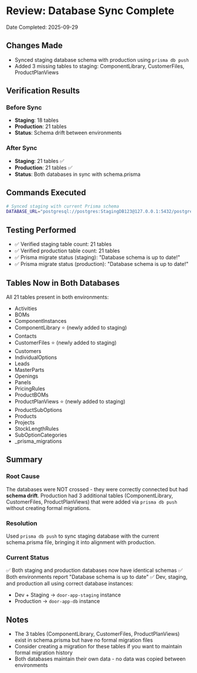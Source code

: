 # Review: Database Sync Complete
Date Completed: 2025-09-29

## Changes Made
- Synced staging database schema with production using `prisma db push`
- Added 3 missing tables to staging: ComponentLibrary, CustomerFiles, ProductPlanViews

## Verification Results

### Before Sync
- **Staging**: 18 tables
- **Production**: 21 tables
- **Status**: Schema drift between environments

### After Sync
- **Staging**: 21 tables ✅
- **Production**: 21 tables ✅
- **Status**: Both databases in sync with schema.prisma

## Commands Executed

```bash
# Synced staging with current Prisma schema
DATABASE_URL="postgresql://postgres:StagingDB123@127.0.0.1:5432/postgres?sslmode=disable" npx prisma db push
```

## Testing Performed
- ✅ Verified staging table count: 21 tables
- ✅ Verified production table count: 21 tables
- ✅ Prisma migrate status (staging): "Database schema is up to date!"
- ✅ Prisma migrate status (production): "Database schema is up to date!"

## Tables Now in Both Databases

All 21 tables present in both environments:
- Activities
- BOMs
- ComponentInstances
- ComponentLibrary ⭐ (newly added to staging)
- Contacts
- CustomerFiles ⭐ (newly added to staging)
- Customers
- IndividualOptions
- Leads
- MasterParts
- Openings
- Panels
- PricingRules
- ProductBOMs
- ProductPlanViews ⭐ (newly added to staging)
- ProductSubOptions
- Products
- Projects
- StockLengthRules
- SubOptionCategories
- _prisma_migrations

## Summary

### Root Cause
The databases were NOT crossed - they were correctly connected but had **schema drift**. Production had 3 additional tables (ComponentLibrary, CustomerFiles, ProductPlanViews) that were added via `prisma db push` without creating formal migrations.

### Resolution
Used `prisma db push` to sync staging database with the current schema.prisma file, bringing it into alignment with production.

### Current Status
✅ Both staging and production databases now have identical schemas
✅ Both environments report "Database schema is up to date"
✅ Dev, staging, and production all using correct database instances:
- Dev + Staging → `door-app-staging` instance
- Production → `door-app-db` instance

## Notes
- The 3 tables (ComponentLibrary, CustomerFiles, ProductPlanViews) exist in schema.prisma but have no formal migration files
- Consider creating a migration for these tables if you want to maintain formal migration history
- Both databases maintain their own data - no data was copied between environments